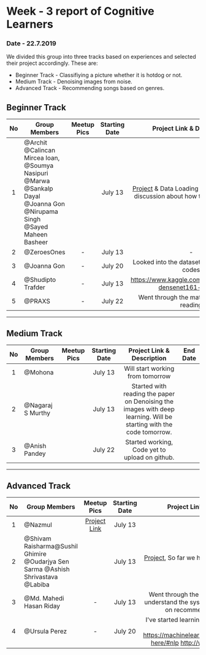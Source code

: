 # Week - 3 report of Cognitive Learners
###  Date - 22.7.2019

We divided this group into three tracks based on experiences and selected their project accordingly. These are:
- Beginner Track - Classifiying a picture whether it is hotdog or not.
- Medium Track - Denoising images from noise.
- Advanced Track - Recommending songs based on genres.

## Beginner Track

| No  |  Group Members | Meetup Pics| Starting Date |Project Link & Description| End Date | 
| :------------: | ------------ | :------------:| :------------: | :------------: |:------------: |
| 1 |  @Archit @Calincan Mircea Ioan, @Soumya Nasipuri @Marwa @Sankalp Dayal @Joanna Gon @Nirupama Singh @Sayed Maheen Basheer| | July 13 | [Project](https://www.kaggle.com/garg4ag/dog-breed) & Data Loading done and we had discussion about how to implement this |-|
| 2 | @ZeroesOnes|-| July 13 | - |-|
| 3 | @Joanna Gon|-| July 20 | Looked into the dataset and other kernel codes |-|
| 4 | @Shudipto Trafder|-| July 13 | https://www.kaggle.com/iamsdt/pytorch-densenet161-acc-92 |July 22|
| 5 | @PRAXS|-| July 22 | Went through the material, first code reading |-|
--------------------------------------------------

## Medium Track

| No  |  Group Members |  Meetup Pics| Starting Date | Project Link & Description|End Date | 
| :------------: | ------------ | :------------:| :------------: | :------------: |:------------: |
| 1 | @Mohona  | |July 13 |Will start working from tomorrow||
| 2 | @Nagaraj S Murthy | |July 13 | Started with reading the paper on Denoising the images with deep learning. Will be starting with the code tomorrow.||
| 3 | @Anish Pandey  | |July 22 |Started working, Code yet to upload on github.||
--------------------------------------------------

## Advanced Track

| No  |  Group Members |  Meetup Pics| Starting Date | Project Link & Description|End Date | 
| :------------: | ------------ | :------------:| :------------: | :------------: |:------------: |
| 1 | @Nazmul | [Project Link](https://colab.research.google.com/drive/18mSPjfbhHXJwxSjLWwR_akzD6Iqw4J8m) |July 13 ||
| 2 |  @Shivam Raisharma@Sushil Ghimire @Oudarjya Sen Sarma @Ashish Shrivastava @Labiba| | July 13 | [Project](https://github.com/sushil79g/60daysUdacity/blob/master/PROJECT:%20song_reco/songRECO.ipynb), So far we have done data scraping part |-|
| 3 | @Md. Mahedi Hasan Riday |-| July 13 | Went through the Github repo. Trying to understand the system. Read some tutorial on recommendation system. |-|
| 4 | @Ursula Perez|-| July 20 | I've started learning about NLP with these links https://machinelearningmastery.com/start-here/#nlp http://www.nltk.org/book/   :) |-|
